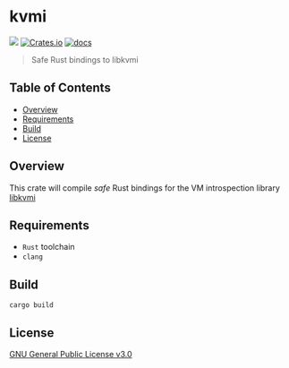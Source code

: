 # kvmi

![](https://github.com/Wenzel/kvmi/workflows/Build/badge.svg)
[![Crates.io](https://img.shields.io/crates/v/kvmi.svg)](https://crates.io/crates/kvmi)
[![docs](https://docs.rs/kvmi/badge.svg)](https://docs.rs/kvmi)

> Safe Rust bindings to libkvmi

## Table of Contents

- [Overview](#overview)
- [Requirements](#requirements)
- [Build](#build)
- [License](#license)

## Overview

This crate will compile _safe_ Rust bindings for the VM introspection library [libkvmi](https://github.com/bitdefender/libkvmi)

## Requirements

- `Rust` toolchain
- `clang`

## Build

~~~
cargo build
~~~

## License

[GNU General Public License v3.0](https://www.gnu.org/licenses/gpl-3.0.txt)
